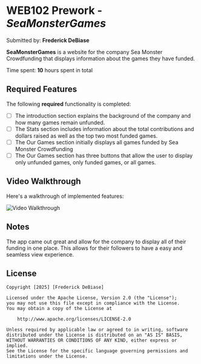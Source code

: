 # WEB102 Prework - *SeaMonsterGames*

Submitted by: **Frederick DeBiase**

**SeaMonsterGames** is a website for the company Sea Monster Crowdfunding that displays information about the games they have funded.

Time spent: **10** hours spent in total

## Required Features

The following **required** functionality is completed:

* [ ] The introduction section explains the background of the company and how many games remain unfunded.
* [ ] The Stats section includes information about the total contributions and dollars raised as well as the top two most funded games.
* [ ] The Our Games section initially displays all games funded by Sea Monster Crowdfunding
* [ ] The Our Games section has three buttons that allow the user to display only unfunded games, only funded games, or all games.

## Video Walkthrough

Here's a walkthrough of implemented features:

<img src="https://drive.google.com/uc?export=view&id=1YScaak56pT0CZL_KAnDKnyIoz2Erbdu-" 
     title="Video Walkthrough" 
     alt="Video Walkthrough" />

## Notes

The app came out great and allow for the company to display all of their funding in one place. This allows for their followers to have a easy and seamless view experience.

## License

    Copyright [2025] [Frederick DeBiase]

    Licensed under the Apache License, Version 2.0 (the "License");
    you may not use this file except in compliance with the License.
    You may obtain a copy of the License at

        http://www.apache.org/licenses/LICENSE-2.0

    Unless required by applicable law or agreed to in writing, software
    distributed under the License is distributed on an "AS IS" BASIS,
    WITHOUT WARRANTIES OR CONDITIONS OF ANY KIND, either express or implied.
    See the License for the specific language governing permissions and
    limitations under the License.

